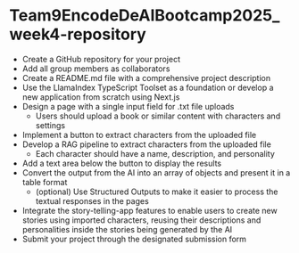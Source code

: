 # Team9EncodeDeAIBootcamp2025_week4-repository

- Create a GitHub repository for your project
- Add all group members as collaborators
- Create a README.md file with a comprehensive project description
- Use the LlamaIndex TypeScript Toolset as a foundation or develop a new application from scratch using Next.js
- Design a page with a single input field for .txt file uploads  
  - Users should upload a book or similar content with characters and settings
- Implement a button to extract characters from the uploaded file
- Develop a RAG pipeline to extract characters from the uploaded file  
  - Each character should have a name, description, and personality
- Add a text area below the button to display the results
- Convert the output from the AI into an array of objects and present it in a table format  
  - (optional) Use Structured Outputs to make it easier to process the textual responses in the pages
- Integrate the story-telling-app features to enable users to create new stories using imported characters, reusing their descriptions and personalities inside the stories being generated by the AI
- Submit your project through the designated submission form

